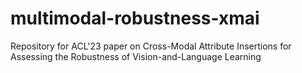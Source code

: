 # multimodal-robustness-xmai
Repository for ACL'23 paper on Cross-Modal Attribute Insertions for Assessing the Robustness of Vision-and-Language Learning
